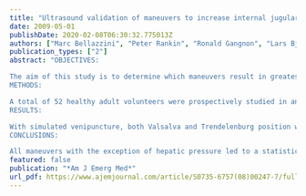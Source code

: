 ```yaml
---
title: "Ultrasound validation of maneuvers to increase internal jugular vein cross-sectional area and decrease compressibility"
date: 2009-05-01
publishDate: 2020-02-08T06:30:32.775013Z
authors: ["Marc Bellazzini", "Peter Rankin", "Ronald Gangnon", "Lars Bjoernsen"]
publication_types: ["2"]
abstract: "OBJECTIVES:

The aim of this study is to determine which maneuvers result in greatest cross-sectional area (CSA) of the internal jugular vein (IJV) and reduce collapsibility as measured by ultrasound during simulated venipuncture.
METHODS:

A total of 52 healthy adult volunteers were prospectively studied in an academic emergency department. Cross-sectional area of the IJV was recorded at baseline, with Valsalva, hepatic pressure, and a combination of hepatic pressure plus Valsalva. Subjects were studied in supine and Trendelenburg. Measurements were repeated using pressure applied to the ultrasound transducer to simulate venipuncture and evaluate degree of IJV collapse. Repeated measures analysis of variance models were used to assess the effects of the maneuvers on the diameter equivalent of the cross-sectional area (CRADE).
RESULTS:

With simulated venipuncture, both Valsalva and Trendelenburg position were significantly (P < .0001) associated with increased CSA of the IJV. Valsalva in either Trendelenburg or supine position was associated with the largest CRADE (1.20 and 1.13 cm, respectively). Without simulated venipuncture, CSA of the IJV were increased in all settings (P < .0001), but the relative impacts of Valsalva and Trendelenburg position were similar. Hepatic pressure had no impact on CSA of the IJV (P = .94).
CONCLUSIONS:

All maneuvers with the exception of hepatic pressure led to a statistically significant increase in IJV CSA as compared with baseline with and without simulated venipuncture. Valsalva was the only maneuver, when used alone or in combination, to increase the CSA by greater than 50% and prevent collapse by 50% or more under simulated venipuncture."
featured: false
publication: "*Am J Emerg Med*"
url_pdf: https://www.ajemjournal.com/article/S0735-6757(08)00247-7/fulltext
---
```



